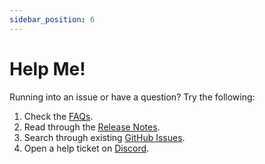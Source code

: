 ```yaml
---
sidebar_position: 6
---
```


# Help Me!

Running into an issue or have a question? Try the following:

1. Check the [FAQs](/docs/FAQ.mdx).
2. Read through the [Release Notes][github-releases].
3. Search through existing [GitHub Issues][github-issues].
4. Open a help ticket on [Discord][discord-link].

[github-issues]: https://github.com/wizarrrrr/wizarr/issues
[github-releases]: https://github.com/wizarrrrr/wizarr/releases
[discord-link]: https://discord.wizarr.org
